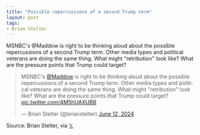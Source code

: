 ```yaml
---
title: "Possible repercussions of a second Trump term"
layout: post
tags:
- Brian Stelter
---
```


MSNBC's @Maddow is right to be thinking aloud about the possible repercussions of a second Trump term. Other media types and political veterans are doing the same thing. What might "retribution" look like? What are the pressure points that Trump could target?

<blockquote class="twitter-tweet"><p lang="en" dir="ltr">MSNBC&#39;s <a href="https://twitter.com/maddow?ref_src=twsrc%5Etfw">@Maddow</a> is right to be thinking aloud about the possible repercussions of a second Trump term. Other media types and political veterans are doing the same thing. What might &quot;retribution&quot; look like? What are the pressure points that Trump could target? <a href="https://t.co/4M5hUAXUBB">pic.twitter.com/4M5hUAXUBB</a></p>&mdash; Brian Stelter (@brianstelter) <a href="https://twitter.com/brianstelter/status/1800841042926637099?ref_src=twsrc%5Etfw">June 12, 2024</a></blockquote> <script async src="https://platform.twitter.com/widgets.js" charset="utf-8"></script>

Source: Brian Stelter, via [𝕏](https://x.com)
